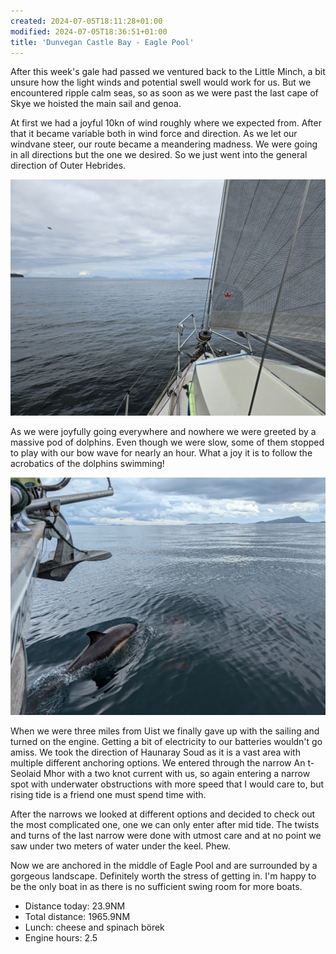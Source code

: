 ```yaml
---
created: 2024-07-05T18:11:28+01:00
modified: 2024-07-05T18:36:51+01:00
title: 'Dunvegan Castle Bay - Eagle Pool'
---
```


After this week's gale had passed we ventured back to the Little Minch, a bit unsure how the light winds and potential swell would work for us. But we encountered ripple calm seas, so as soon as we were past the last cape of Skye we hoisted the main sail and genoa. 

At first we had a joyful 10kn of wind roughly where we expected from. After that it became variable both in wind force and direction. As we let our windvane steer, our route became a meandering madness. We were going in all directions but the one we desired. So we just went into the general direction of Outer Hebrides. 

![Image](../2024/8c0ad5c6bd15d230ebc40d511de34e5b.jpg) 

As we were joyfully going everywhere and nowhere we were greeted by a massive pod of dolphins. Even though we were slow, some of them stopped to play with our bow wave for nearly an hour. What a joy it is to follow the acrobatics of the dolphins swimming!

![Image](../2024/0c416660c5fc550ef56ac82b4141d11a.jpg) 

When we were three miles from Uist we finally gave up with the sailing and turned on the engine. Getting a bit of electricity to our batteries wouldn't go amiss. We took the direction of Haunaray Soud as it is a vast area with multiple different anchoring options. We entered through the narrow An t-Seolaid Mhor with a two knot current with us, so again entering a narrow spot with underwater obstructions with more speed that I would care to, but rising tide is a friend one must spend time with.

After the narrows we looked at different options and decided to check out the most complicated one, one we can only enter after mid tide. The twists and turns of the last narrow were done with utmost care and at no point we saw under two meters of water under the keel. Phew.

Now we are anchored in the middle of Eagle Pool and are surrounded by a gorgeous landscape. Definitely worth the stress of getting in. I'm happy to be the only boat in as there is no sufficient swing room for more boats.

* Distance today: 23.9NM
* Total distance: 1965.9NM
* Lunch: cheese and spinach börek
* Engine hours: 2.5
